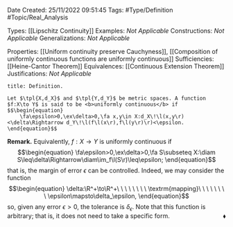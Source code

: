<div class="topSpace"></div>

Date Created: 25/11/2022 09:51:45
Tags: #Type/Definition #Topic/Real_Analysis

Types: [[Lipschitz Continuity]]
Examples: <i>Not Applicable</i>
Constructions: <i>Not Applicable</i>
Generalizations: <i>Not Applicable</i>

Properties: [[Uniform continuity preserve Cauchyness]], [[Composition of uniformly continuous functions are uniformly continuous]]
Sufficiencies: [[Heine-Cantor Theorem]]
Equivalences: [[Continuous Extension Theorem]]
Justifications: <i>Not Applicable</i>

``` ad-Definition
title: Definition.

Let $\tpl{X,d_X}$ and $\tpl{Y,d_Y}$ be metric spaces. A function $f:X\to Y$ is said to be <b>uniformly continuous</b> if
$$\begin{equation}
    \fa\epsilon>0,\ex\delta>0,\fa x,y\in X:d_X\!\l(x,y\r)<\delta\Rightarrow d_Y\!\l(f\l(x\r),f\l(y\r)\r)<\epsilon.
\end{equation}$$

```

<b>Remark.</b> Equivalently, $f:X\to Y$ is uniformly continuous if
$$\begin{equation}
    \fa\epsilon>0,\ex\delta>0,\fa S\subseteq X:\diam S\leq\delta\Rightarrow\diam\im_f\l(S\r)\leq\epsilon;
\end{equation}$$
that is, the margin of error $\epsilon$ can be controlled. Indeed, we may consider the function
$$\begin{equation}
    \delta:\R^+\to\R^+\ \ \ \ \ \ \ \ \textrm{mapping}\ \ \ \ \ \ \ \ \epsilon\mapsto\delta_\epsilon,
\end{equation}$$
so, given any error $\epsilon>0$, the tolerance is $\delta_\epsilon$. Note that this function is arbitrary; that is, it does not need to take a specific form.<span style="float:right;">$\blacklozenge$</span>
